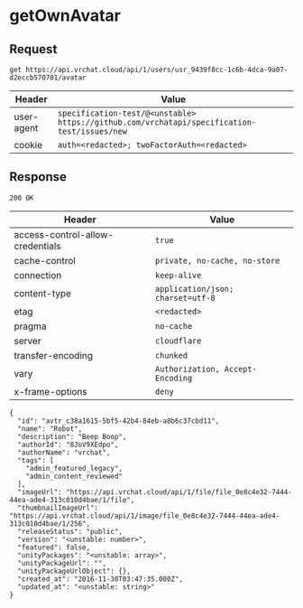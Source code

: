 # getOwnAvatar

## Request
`get https://api.vrchat.cloud/api/1/users/usr_9439f8cc-1c6b-4dca-9a07-d2eccb570701/avatar`

| Header | Value |
| ------ | ----- |
| user-agent | `specification-test/@<unstable> https://github.com/vrchatapi/specification-test/issues/new` |
| cookie | `auth=<redacted>; twoFactorAuth=<redacted>` |


## Response
`200 OK`

| Header | Value |
| ------ | ----- |
| access-control-allow-credentials | `true` |
| cache-control | `private, no-cache, no-store` |
| connection | `keep-alive` |
| content-type | `application/json; charset=utf-8` |
| etag | `<redacted>` |
| pragma | `no-cache` |
| server | `cloudflare` |
| transfer-encoding | `chunked` |
| vary | `Authorization, Accept-Encoding` |
| x-frame-options | `deny` |

```jsonc
{
  "id": "avtr_c38a1615-5bf5-42b4-84eb-a8b6c37cbd11",
  "name": "Robot",
  "description": "Beep Boop",
  "authorId": "8JoV9XEdpo",
  "authorName": "vrchat",
  "tags": [
    "admin_featured_legacy",
    "admin_content_reviewed"
  ],
  "imageUrl": "https://api.vrchat.cloud/api/1/file/file_0e8c4e32-7444-44ea-ade4-313c010d4bae/1/file",
  "thumbnailImageUrl": "https://api.vrchat.cloud/api/1/image/file_0e8c4e32-7444-44ea-ade4-313c010d4bae/1/256",
  "releaseStatus": "public",
  "version": "<unstable: number>",
  "featured": false,
  "unityPackages": "<unstable: array>",
  "unityPackageUrl": "",
  "unityPackageUrlObject": {},
  "created_at": "2016-11-30T03:47:35.000Z",
  "updated_at": "<unstable: string>"
}
```
